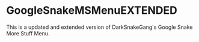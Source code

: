# GoogleSnakeMSMenuEXTENDED
This is a updated and extended version of DarkSnakeGang's Google Snake More Stuff Menu.
